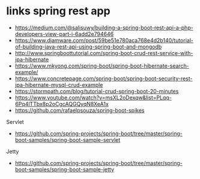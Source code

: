 # links spring rest app

- https://medium.com/@salisuwy/building-a-spring-boot-rest-api-a-php-developers-view-part-i-6add2e794646
- https://www.djamware.com/post/59be51e780aca768e4d2b140/tutorial-of-building-java-rest-api-using-spring-boot-and-mongodb
- http://www.springboottutorial.com/spring-boot-crud-rest-service-with-jpa-hibernate
- https://www.mkyong.com/spring-boot/spring-boot-hibernate-search-example/
- https://www.concretepage.com/spring-boot/spring-boot-security-rest-jpa-hibernate-mysql-crud-example
- https://stormpath.com/blog/tutorial-crud-spring-boot-20-minutes
- https://www.youtube.com/watch?v=msXL2oDexqw&list=PLqq-6Pq4lTTbx8p2oCgcAQGQyqN8XeA1x
- https://github.com/rafaelpsouza/spring-boot-spikes


Servlet

- https://github.com/spring-projects/spring-boot/tree/master/spring-boot-samples/spring-boot-sample-servlet


Jetty

- https://github.com/spring-projects/spring-boot/tree/master/spring-boot-samples/spring-boot-sample-jetty
